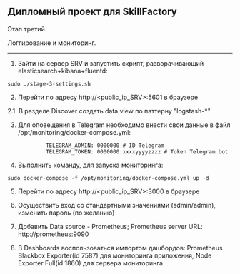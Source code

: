 Дипломный проект для SkillFactory
---

Этап третий.

Логгирование и мониторинг.

---

  1. Зайти на сервер SRV и запустить скрипт, разворачивающий elasticsearch+kibana+fluentd:

```
sudo ./stage-3-settings.sh
```

  2. Перейти по адресу http://<public_ip_SRV>:5601 в браузере

2.1. В разделе Discover создать data view по паттерну "logstash-*"


  3. Для оповещения в Telegram необходимо внести свои данные в файл /opt/monitoring/docker-compose.yml:

```
            TELEGRAM_ADMIN: 0000000 # ID Telegram
            TELEGRAM_TOKEN: 0000000:xxxxyyyyzzzz # Token Telegram bot
```

  4. Выполнить команду, для запуска мониторинга:

```
sudo docker-compose -f /opt/monitoring/docker-compose.yml up -d
```

  5. Перейти по адресу http://<public_ip_SRV>:3000 в браузере

  6. Осуществить вход со стандартными значениями (admin/admin), изменить пароль (по желанию)

  7. Добавить Data source - Prometheus; Prometheus server URL: http://prometheus:9090 

  8. В Dashboards воспользоваться импортом дашбордов: Prometheus Blackbox Exporter(id 7587) для мониторинга приложения,  Node Exporter Full(id 1860) для сервера мониторинга.


